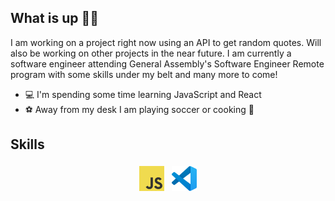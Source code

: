 ## What is up ✌🏾

I am working on a project right now using an API to get random quotes. Will also be working on other projects in the near future. I am currently a software engineer attending General Assembly's Software Engineer Remote program with some skills under my belt and many more to come!

* 💻 I'm spending some time learning JavaScript and React
* ⚽️ Away from my desk I am playing soccer or cooking 🍝

## Skills
<p align="center">
<img src="https://raw.githubusercontent.com/github/explore/80688e429a7d4ef2fca1e82350fe8e3517d3494d/topics/javascript/javascript.png" alt="Javascript" height="40" style="vertical-align:top; margin:4px">
<img src="https://raw.githubusercontent.com/github/explore/80688e429a7d4ef2fca1e82350fe8e3517d3494d/topics/visual-studio-code/visual-studio-code.png" alt="VS Code" height="40" style="vertical-align:top; margin:4px">
</p>


<!---
anasemo234/anasemo234 is a ✨ special ✨ repository because its `README.md` (this file) appears on your GitHub profile.
You can click the Preview link to take a look at your changes.
--->
